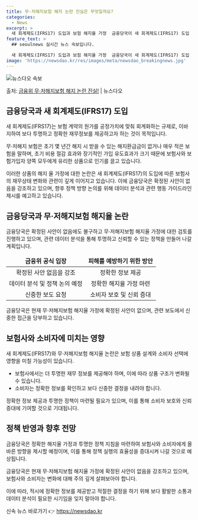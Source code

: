 ```yaml
---
title: 무·저해지보험 해지 논란 진실은 무엇일까요?
categories:
  - News
excerpt: >
  새 회계제도(IFRS17) 도입과 보험 해지율 가정  금융당국이 새 회계제도(IFRS17) 도입 이후 무·저…
feature_text: >
  ## seoulnews 실시간 뉴스 속보입니다.

  새 회계제도(IFRS17) 도입과 보험 해지율 가정  금융당국이 새 회계제도(IFRS17) 도입 이후 무·저…
image: 'https://newsdao.kr/res/images/meta/newsdao_breakingnews.jpg'
---
```


![뉴스다오 속보](https://newsdao.kr/res/images/meta/newsdao_breakingnews.jpg)

<p>출처: <a href="https://newsdao.kr/4628" rel="dofollow">금융위 무·저해지보험 해지 논란 진실!</a> | 뉴스다오</p>

<h2 data-ke-size="size26">금융당국과 새 회계제도(IFRS17) 도입</h2>
새 회계제도(IFRS17)는 보험 계약의 원가를 공정가치에 맞춰 회계화하는 규제로, 이바지하여 보다 투명하고 정확한 재무정보를 제공하고자 하는 것이 목적입니다.

<p data-ke-size="size16">무·저해지 보험은 초기 몇 년간 해지 시 받을 수 있는 해지환급금이 없거나 매우 적은 보험을 말하며, 초기 비용 절감 효과와 장기적인 가입 유도효과가 크기 때문에 보험사와 보험가입자 양쪽 모두에게 유리한 상품으로 인기를 끌고 있습니다.</p>

이러한 상품의 해지 율 가정에 대한 논란은 새 회계제도(IFRS17)의 도입에 따른 보험사의 재무상태 변화와 관련이 깊게 이어지고 있습니다. 이에 금융당국은 확정된 사안이 없음을 강조하고 있으며, 향후 정책 방향 논의를 위해 데이터 분석과 관련 행동 가이드라인 제시를 예고하고 있습니다.

<h2 data-ke-size="size26">금융당국과 무·저해지보험 해지율 논란</h2>
금융당국은 확정된 사안이 없음에도 불구하고 무·저해지보험 해지율 가정에 대한 검토를 진행하고 있으며, 관련 데이터 분석을 통해 투명하고 신뢰할 수 있는 정책을 만들어 나갈 계획입니다.

<table>
<thead>
<tr>
<td style="text-align: center; height: 17px;"><b>금융위 공식 입장</b></td>
<td style="text-align: center; height: 17px;"><b>피해를 예방하기 위한 방안</b></td>
</tr>
</thead>
<tbody>
<tr>
<td style="text-align: center; height: 17px;">확정된 사안 없음을 강조</td>
<td style="text-align: center; height: 17px;">정확한 정보 제공</td>
</tr>
<tr>
<td style="text-align: center; height: 17px;">데이터 분석 및 정책 논의 예정</td>
<td style="text-align: center; height: 17px;">정확한 해지율 가정 마련</td>
</tr>
<tr>
<td style="text-align: center; height: 17px;">신중한 보도 요청</td>
<td style="text-align: center; height: 17px;">소비자 보호 및 신뢰 증대</td>
</tr>
</tbody>
</table>

<p data-ke-size="size16">금융당국은 현재 무·저해지보험 해지율 가정에 확정된 사안이 없으며, 관련 보도에서 신중한 접근을 당부하고 있습니다.</p>

<h2 data-ke-size="size26">보험사와 소비자에 미치는 영향</h2>
새 회계제도(IFRS17)와 무·저해지보험 해지율 논란은 보험 상품 설계와 소비자 선택에 영향을 미칠 가능성이 있습니다. 

<ul>
<li>보험사에서는 더 투명한 재무 정보를 제공해야 하며, 이에 따라 상품 구조가 변화될 수 있습니다.</li>
<li>소비자는 정확한 정보를 확인하고 보다 신중한 결정을 내려야 합니다.</li>
</ul>

<p data-ke-size="size16">정확한 정보 제공과 투명한 정책이 마련될 필요가 있으며, 이를 통해 소비자 보호와 신뢰 증대에 기여할 것으로 기대됩니다.</p>

<h2 data-ke-size="size26">정책 반영과 향후 전망</h2>
금융당국은 정확한 해지율 가정과 투명한 정책 지침을 마련하여 보험사와 소비자에게 올바른 방향을 제시할 예정이며, 이를 통해 정책 실행의 효율성을 증대시켜 나갈 것으로 예상됩니다.

<p data-ke-size="size16">금융당국은 현재 무·저해지보험 해지율 가정에 확정된 사안이 없음을 강조하고 있으며, 보험사와 소비자는 변화에 대해 주의 깊게 살펴보아야 합니다.</p>

이에 따라, 적시에 정확한 정보를 제공받고 적절한 결정을 하기 위해 보다 활발한 소통과 데이터 분석이 필요한 시기임을 잊지 말아야 합니다. 

신속 뉴스 바로가기 👉 <a href="https://newsdao.kr" rel="dofollow">https://newsdao.kr</a>


